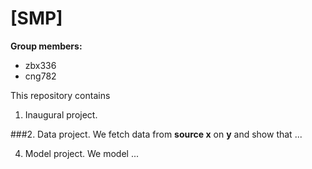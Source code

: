 # \[SMP\]

**Group members:**
- zbx336
- cng782

This repository contains  
1. Inaugural project. 


###2. Data project. We fetch data from **source x** on **y** and show that ...


4. Model project. We model ...
